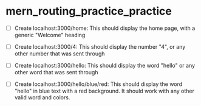 # mern_routing_practice_practice


- [ ] Create localhost:3000/home: This should display the home page, with a generic "Welcome" heading

- [ ] Create localhost:3000/4: This should display the number "4", or any other number that was sent through

- [ ] Create localhost:3000/hello: This should display the word "hello" or any other word that was sent through

- [ ] Create localhost:3000/hello/blue/red: This should display the word "hello" in blue text with a red background. It should work with any other valid word and colors.